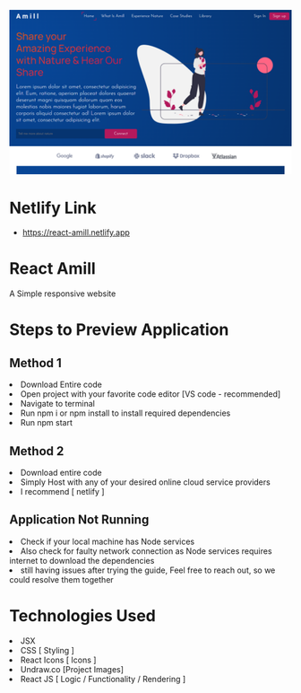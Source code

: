 ![Project Preview](Projectpreview.png)

# Netlify Link

- https://react-amill.netlify.app

# React Amill

A Simple responsive website 

# Steps to Preview Application

## Method 1

<li> Download Entire code
<li> Open project with your favorite code editor [VS code - recommended]
<li> Navigate to terminal
<li> Run npm i or npm install to install required dependencies 
<li> Run npm start

## Method 2 

<li> Download entire code
<li> Simply Host with any of your desired  online cloud service providers 
<li> I recommend [ netlify ]

## Application Not Running

<li> Check if your local machine has Node services
<li> Also check for faulty network connection as Node services requires internet to download the dependencies
<li> still having issues after trying the guide, Feel free to reach out, so we could resolve them together
  
# Technologies Used <br>
<li> JSX
<li> CSS [ Styling ]
<li> React Icons [ Icons ]
<li> Undraw.co [Project Images]
<li> React JS [ Logic / Functionality / Rendering ]
